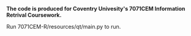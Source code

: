 **The code is produced for Coventry Univesity's 7071CEM Information Retrival Coursework.**

Run 7071CEM-R/resources/qt/main.py to run.
